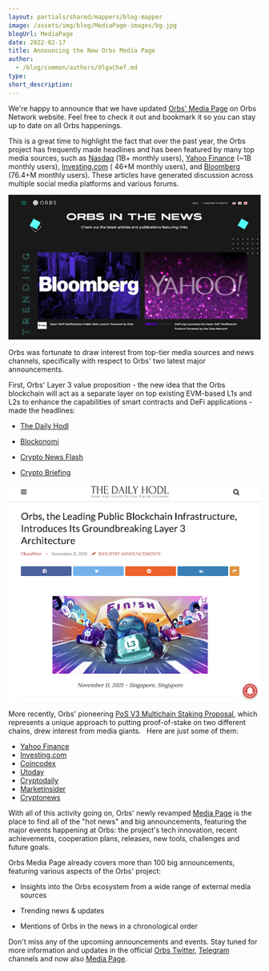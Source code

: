 ```yaml
---
layout: partials/shared/mappers/blog-mapper
image: /assets/img/blog/MediaPage-images/bg.jpg
blogUrl: MediaPage
date: 2022-02-17
title: Announcing the New Orbs Media Page
author:
  - /blog/common/authors/OlgaChef.md
type:
short_description: 
---
```

We're happy to announce that we have updated [Orbs' Media Page](https://www.orbs.com/news/) on Orbs Network website. Feel free to check it out and bookmark it so you can stay up to date on all Orbs happenings.

This is a great time to highlight the fact that over the past year, the Orbs project has frequently made headlines and has been featured by many top media sources, such as [Nasdaq](https://www.nasdaq.com/press-release/defi.org-launches-the-open-defi-notification-protocol-powered-by-the-orbs-network) (1B+ monthly users), [Yahoo Finance](https://finance.yahoo.com/news/defi-org-launches-open-defi-123000053.html#:~:text=Newsfile-,DeFi.org%20Launches%20the%20Open%20DeFi%20Notification%20Protocol%20Powered%20by,Newsfile%20Corp.&text=Orbs%20ushers%20in%20the%20next,on%20Apple%20and%20iOS%20devices) (~1B monthly users), [Investing.com](https://www.investing.com/news/cryptocurrency-news/defiorg-accelerator-launches-open-defi-notification-protocol-by-orbs-2650704) ( 46+M monthly users), and [Bloomberg](https://www.bloomberg.com/press-releases/2022-01-25/defi-org-launches-the-open-defi-notification-protocol-powered-by-the-orbs-network) (76.4+M monthly users). These articles have generated discussion across multiple social media platforms and various forums.

![](/assets/img/blog/MediaPage-images/image1.png)

Orbs was fortunate to draw interest from top-tier media sources and news channels, specifically with respect to Orbs' two latest major announcements.

First, Orbs' Layer 3 value proposition - the new idea that the Orbs blockchain will act as a separate layer on top existing EVM-based L1s and L2s to enhance the capabilities of smart contracts and DeFi applications - made the headlines:

-   [The Daily Hodl](https://dailyhodl.com/2021/11/11/orbs-the-leading-public-blockchain-infrastructure-introduces-its-groundbreaking-layer-3-architecture/)

-   [Blockonomi](https://blockonomi.com/orbs-introduces-layer-3-architecture/)

-   [Crypto News Flash](https://www.crypto-news-flash.com/how-orbs-is-positively-impacting-booming-defi-space-with-layer-3/)

-   [Crypto Briefing](https://cryptobriefing.com/orbs-leading-public-blockchain-infrastructure-introduces-ground-breaking-layer-3-architecture/)

![](/assets/img/blog/MediaPage-images/image2.png)

More recently, Orbs' pioneering [PoS V3 Multichain Staking Proposal](https://www.orbs.com/polygon-staking/), which represents a unique approach to putting proof-of-stake on two different chains, drew interest from media giants.   Here are just some of them:

-   [Yahoo Finance](https://finance.yahoo.com/news/orbs-pioneers-multi-chain-staking-164500489.html)
-   [Investing.com](https://www.investing.com/news/cryptocurrency-news/top-defi-projects-join-the-orbs-networkpowered-open-defi-notification-protocol-2748537)
-   [Coincodex](https://coincodex.com/article/13368/orbs-network-proposes-multi-chain-staking-on-ethereum-and-polygon-blockchains/)
-   [Utoday](https://u.today/orbs-introduces-multi-chain-staking-on-ethereum-and-polygon-details)
-   [Cryptodaily](https://cryptodaily.co.uk/2022/01/a-first-for-multi-chain-staking-by-community-approval-from-orbs)
-   [Marketinsider](https://markets.businessinsider.com/news/stocks/orbs-pioneers-multi-chain-staking-on-ethereum-and-polygon-through-community-proposal-1031094734)
-   [Cryptonews](https://cryptonews.com/news/orbs-network-delegates-asked-vote-for-multi-chain-staking-ethereum-polygon.htm)

With all of this activity going on, Orbs' newly revamped [Media Page](https://www.orbs.com/news/) is the place to find all of the "hot news" and big announcements, featuring the major events happening at Orbs: the project's tech innovation, recent achievements, cooperation plans, releases, new tools, challenges and future goals.

Orbs Media Page already covers more than 100 big announcements, featuring various aspects of the Orbs' project:

-   Insights into the Orbs ecosystem from a wide range of external media sources

-   Trending news & updates

-   Mentions of Orbs in the news in a chronological order

Don't miss any of the upcoming announcements and events. Stay tuned for more information and updates in the official [Orbs Twitter](https://twitter.com/orbs_network), [Telegram](https://t.me/OrbsNetwork) channels and now also [Media Page](https://www.orbs.com/news/).
